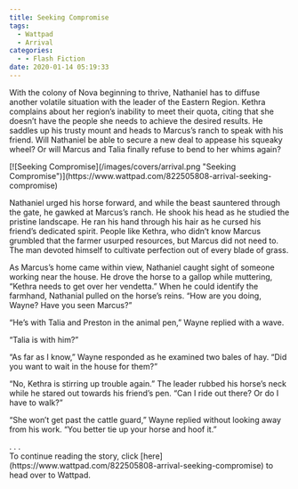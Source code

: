 ```yaml
---
title: Seeking Compromise
tags:
  - Wattpad
  - Arrival
categories:
  - - Flash Fiction
date: 2020-01-14 05:19:33
---
```


With the colony of Nova beginning to thrive, Nathaniel has to diffuse another volatile situation with the leader of the Eastern Region. Kethra complains about her region’s inability to meet their quota, citing that she doesn’t have the people she needs to achieve the desired results. He saddles up his trusty mount and heads to Marcus’s ranch to speak with his friend.<!-- more --> Will Nathaniel be able to secure a new deal to appease his squeaky wheel? Or will Marcus and Talia finally refuse to bend to her whims again?

<div class="center">[![Seeking Compromise](/images/covers/arrival.png "Seeking Compromise")](https://www.wattpad.com/822505808-arrival-seeking-compromise)</div>

Nathaniel urged his horse forward, and while the beast sauntered through the gate, he gawked at Marcus’s ranch. He shook his head as he studied the pristine landscape. He ran his hand through his hair as he cursed his friend’s dedicated spirit. People like Kethra, who didn’t know Marcus grumbled that the farmer usurped resources, but Marcus did not need to. The man devoted himself to cultivate perfection out of every blade of grass.

As Marcus’s home came within view, Nathaniel caught sight of someone working near the house. He drove the horse to a gallop while muttering, “Kethra needs to get over her vendetta.” When he could identify the farmhand, Nathanial pulled on the horse’s reins. “How are you doing, Wayne? Have you seen Marcus?”

“He’s with Talia and Preston in the animal pen,” Wayne replied with a wave.

“Talia is with him?”

“As far as I know,” Wayne responded as he examined two bales of hay. “Did you want to wait in the house for them?”

“No, Kethra is stirring up trouble again.” The leader rubbed his horse’s neck while he stared out towards his friend’s pen. “Can I ride out there? Or do I have to walk?”

“She won’t get past the cattle guard,” Wayne replied without looking away from his work. “You better tie up your horse and hoof it.”

<div class="center story-ellipses">
.
.
.
</div><div class="center">To continue reading the story, click [here](https://www.wattpad.com/822505808-arrival-seeking-compromise) to head over to Wattpad.</div>